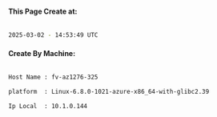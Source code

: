 
   
#### This Page Create at:

```bash

2025-03-02 - 14:53:49 UTC

```

#### Create By Machine:

```bash

Host Name : fv-az1276-325

platform  : Linux-6.8.0-1021-azure-x86_64-with-glibc2.39

Ip Local  : 10.1.0.144

```


